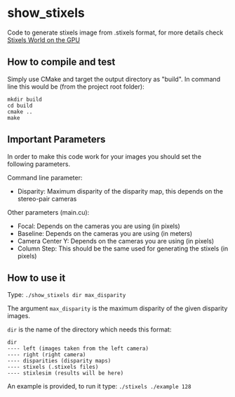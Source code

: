 # show_stixels

Code to generate stixels image from .stixels format, for more details check [Stixels World on the GPU](https://github.com/dhernandez0/stixels/)

## How to compile and test

Simply use CMake and target the output directory as "build". In command line this would be (from the project root folder):

```
mkdir build
cd build
cmake ..
make
```
## Important Parameters

In order to make this code work for your images you should set the following parameters.

Command line parameter:
- Disparity: Maximum disparity of the disparity map, this depends on the stereo-pair cameras

Other parameters (main.cu):
- Focal: Depends on the cameras you are using (in pixels)
- Baseline: Depends on the cameras you are using (in meters)
- Camera Center Y: Depends on the cameras you are using (in pixels)
- Column Step: This should be the same used for generating the stixels (in pixels)

## How to use it

Type: `./show_stixels dir max_disparity`

The argument `max_disparity` is the maximum disparity of the given disparity images.

`dir` is the name of the directory which needs this format:

```
dir
---- left (images taken from the left camera)
---- right (right camera)
---- disparities (disparity maps)
---- stixels (.stixels files)
---- stixlesim (results will be here)
```

An example is provided, to run it type: `./stixels ./example 128`
